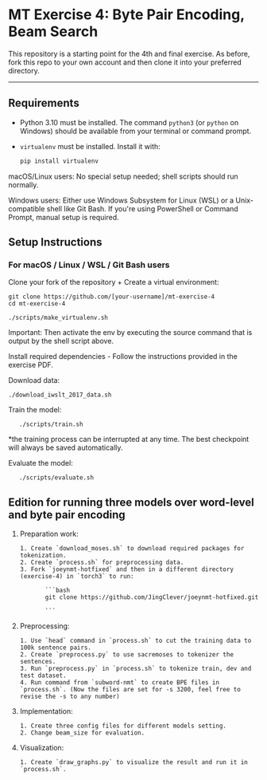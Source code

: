 # MT Exercise 4: Byte Pair Encoding, Beam Search

This repository is a starting point for the 4th and final exercise. As before, fork this repo to your own account and then clone it into your preferred directory.

---

## Requirements

- Python 3.10 must be installed. The command `python3` (or `python` on Windows) should be available from your terminal or command prompt.
- `virtualenv` must be installed. Install it with:

  ```bash
  pip install virtualenv

macOS/Linux users: No special setup needed; shell scripts should run normally.

Windows users: Either use Windows Subsystem for Linux (WSL) or a Unix-compatible shell like Git Bash.
If you're using PowerShell or Command Prompt, manual setup is required.

## Setup Instructions

### For macOS / Linux / WSL / Git Bash users

Clone your fork of the repository + Create a virtual environment:
   ```
   git clone https://github.com/[your-username]/mt-exercise-4
   cd mt-exercise-4 

   ```
    ./scripts/make_virtualenv.sh

Important: Then activate the env by executing the source command that is output by the shell script above.


Install required dependencies - Follow the instructions provided in the exercise PDF.

Download data:

    ./download_iwslt_2017_data.sh


Train the model:

       ./scripts/train.sh

*the training process can be interrupted at any time. The best checkpoint will always be saved automatically.

Evaluate the model:

       ./scripts/evaluate.sh

## Edition for running three models over word-level and byte pair encoding
1) Preparation work:

       1. Create `download_moses.sh` to download required packages for tokenization.
       2. Create `process.sh` for preprocessing data.
       3. Fork `joeynmt-hotfixed` and then in a different directory (exercise-4) in `torch3` to run:

              ```bash
              git clone https://github.com/JingClever/joeynmt-hotfixed.git
   
              ```

3) Preprocessing:
   
       1. Use `head` command in `process.sh` to cut the training data to 100k sentence pairs.
       2. Create `preprocess.py` to use sacremoses to tokenizer the sentences.
       3. Run `preprocess.py` in `process.sh` to tokenize train, dev and test dataset.
       4. Run command from `subword-nmt` to create BPE files in `process.sh`. (Now the files are set for -s 3200, feel free to revise the -s to any number)
   
5) Implementation:

       1. Create three config files for different models setting.
       2. Change beam_size for evaluation.
   
7) Visualization:
   
       1. Create `draw_graphs.py` to visualize the result and run it in `process.sh`.
       


